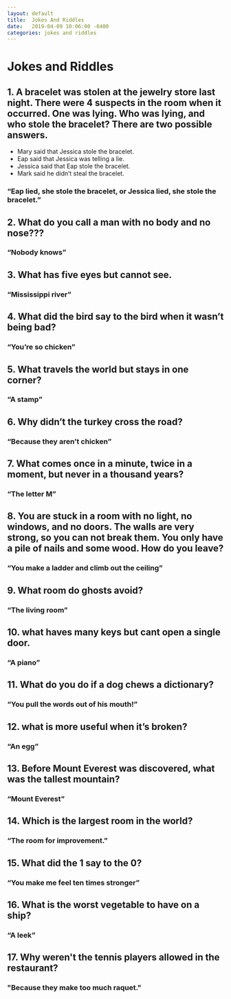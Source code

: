 ```yaml
---
layout: default
title:  Jokes And Riddles
date:   2019-04-09 10:06:00 -0400
categories: jokes and riddles
---
```

# Jokes and Riddles
## 1. A bracelet was stolen at the jewelry store last night. There were 4 suspects in the room when it occurred. One was lying. Who was lying, and who stole the bracelet? There are two possible answers.
  * Mary said that Jessica stole the bracelet.
  * Eap said that Jessica was telling a lie.
  * Jessica said that Eap stole the bracelet.
  * Mark said he didn’t steal the bracelet.

### “Eap lied, she stole the bracelet, or Jessica lied, she stole the bracelet.”

## 2. What do you call a man with no body and no nose???

### “Nobody knows”     

## 3. What has five eyes but cannot see.

### “Mississippi river”

## 4. What did the bird say to the bird when it wasn’t being bad?

### “You’re so chicken”

## 5. What travels the world but stays in one corner?

### “A stamp”

## 6. Why didn’t the turkey cross the road?

### “Because they aren’t chicken”       

## 7. What comes once in a minute, twice in a moment, but never in a thousand years?

### “The letter M”

## 8. You are stuck in a room with no light, no windows, and no doors. The walls are very strong, so you can not break them. You only have a pile of nails and some wood. How do you leave?

### “You make a ladder and climb out the ceiling”

## 9. What room do ghosts avoid?

### “The living room”

## 10. what haves many keys but cant open a single door.

### “A piano”

## 11. What do you do if a dog chews a dictionary?

### “You pull the words out of his mouth!”

## 12. what is more useful when it’s broken?

### “An egg”

## 13. Before Mount Everest was discovered, what was the tallest mountain?

### “Mount Everest”

## 14. Which is the largest room in the world?

### “The room for improvement.”

## 15. What did the 1 say to the 0?

### “You make me feel ten times stronger”

## 16. What is the worst vegetable to have on a ship?

### “A leek”

## 17. Why weren't the tennis players allowed in the restaurant?

### "Because they make too much raquet."
